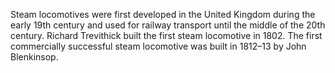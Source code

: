 <!--
title:       Steam locomotive
subtitle:    1802
from:        1802
to:          1802
short:       Steam locomotives were first developed in the United Kingdom during the early 19th century and used for railway transport until the middle of the 20th century
imageUrl:    
wikiUrl:     https://wikipedia.org/wiki/Steam_locomotive
-->


Steam locomotives were first developed in the United Kingdom during the early 19th century and used for railway transport until the middle of the 20th century. Richard Trevithick built the first steam locomotive in 1802. The first commercially successful steam locomotive was built in 1812–13 by John Blenkinsop.